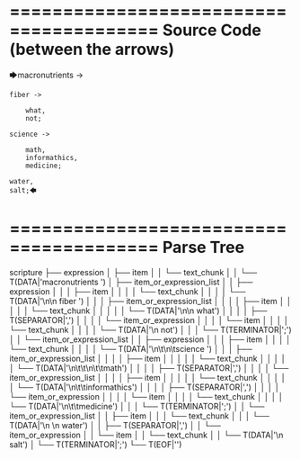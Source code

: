 ========================================
Source Code (between the arrows)
========================================

🡆macronutrients ->

    fiber ->

        what,
        not;
	
	science ->
		
		math,
		informathics,
		medicine;
    
    water,
    salt;🡄

========================================
Parse Tree
========================================

scripture
├── expression
│   ├── item
│   │   └── text_chunk
│   │       └── T(DATA|'macronutrients ')
│   ├── item_or_expression_list
│   │   ├── expression
│   │   │   ├── item
│   │   │   │   └── text_chunk
│   │   │   │       └── T(DATA|'\n\n    fiber ')
│   │   │   ├── item_or_expression_list
│   │   │   │   ├── item
│   │   │   │   │   └── text_chunk
│   │   │   │   │       └── T(DATA|'\n\n        what')
│   │   │   │   ├── T(SEPARATOR|',')
│   │   │   │   └── item_or_expression
│   │   │   │       └── item
│   │   │   │           └── text_chunk
│   │   │   │               └── T(DATA|'\n        not')
│   │   │   └── T(TERMINATOR|';')
│   │   └── item_or_expression_list
│   │       ├── expression
│   │       │   ├── item
│   │       │   │   └── text_chunk
│   │       │   │       └── T(DATA|'\n\t\n\tscience ')
│   │       │   ├── item_or_expression_list
│   │       │   │   ├── item
│   │       │   │   │   └── text_chunk
│   │       │   │   │       └── T(DATA|'\n\t\t\n\t\tmath')
│   │       │   │   ├── T(SEPARATOR|',')
│   │       │   │   └── item_or_expression_list
│   │       │   │       ├── item
│   │       │   │       │   └── text_chunk
│   │       │   │       │       └── T(DATA|'\n\t\tinformathics')
│   │       │   │       ├── T(SEPARATOR|',')
│   │       │   │       └── item_or_expression
│   │       │   │           └── item
│   │       │   │               └── text_chunk
│   │       │   │                   └── T(DATA|'\n\t\tmedicine')
│   │       │   └── T(TERMINATOR|';')
│   │       └── item_or_expression_list
│   │           ├── item
│   │           │   └── text_chunk
│   │           │       └── T(DATA|'\n    \n    water')
│   │           ├── T(SEPARATOR|',')
│   │           └── item_or_expression
│   │               └── item
│   │                   └── text_chunk
│   │                       └── T(DATA|'\n    salt')
│   └── T(TERMINATOR|';')
└── T(EOF|'<EOF>')